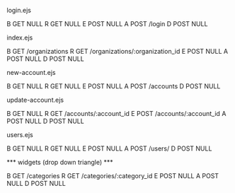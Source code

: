 login.ejs

B GET NULL
R GET NULL
E POST NULL
A POST /login
D POST NULL

index.ejs

B GET /organizations
R GET /organizations/:organization_id
E POST NULL
A POST NULL
D POST NULL

new-account.ejs

B GET NULL
R GET NULL
E POST NULL
A POST /accounts
D POST NULL

update-account.ejs

B GET NULL
R GET /accounts/:account_id
E POST /accounts/:account_id
A POST NULL
D POST NULL

users.ejs

B GET NULL
R GET NULL
E POST NULL
A POST /users/
D POST NULL

*** widgets (drop down triangle) ***

B GET /categories
R GET /categories/:category_id
E POST NULL
A POST NULL
D POST NULL